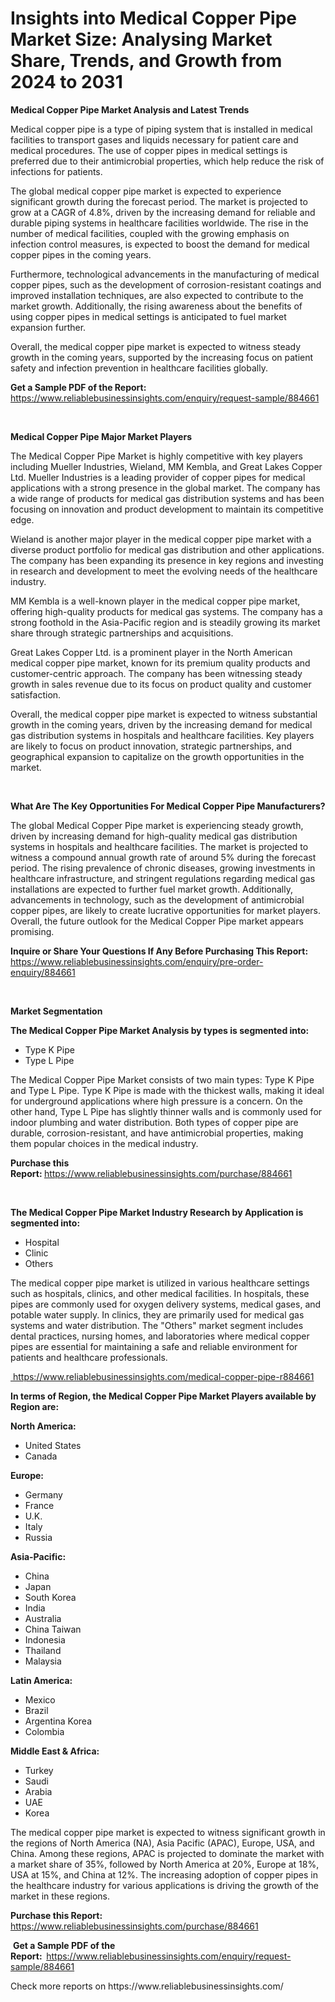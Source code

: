 <p><h1>Insights into Medical Copper Pipe Market Size: Analysing Market Share, Trends, and Growth from 2024 to 2031</h1></p><p><strong>Medical Copper Pipe Market Analysis and Latest Trends</strong></p>
<p><p>Medical copper pipe is a type of piping system that is installed in medical facilities to transport gases and liquids necessary for patient care and medical procedures. The use of copper pipes in medical settings is preferred due to their antimicrobial properties, which help reduce the risk of infections for patients.</p><p>The global medical copper pipe market is expected to experience significant growth during the forecast period. The market is projected to grow at a CAGR of 4.8%, driven by the increasing demand for reliable and durable piping systems in healthcare facilities worldwide. The rise in the number of medical facilities, coupled with the growing emphasis on infection control measures, is expected to boost the demand for medical copper pipes in the coming years.</p><p>Furthermore, technological advancements in the manufacturing of medical copper pipes, such as the development of corrosion-resistant coatings and improved installation techniques, are also expected to contribute to the market growth. Additionally, the rising awareness about the benefits of using copper pipes in medical settings is anticipated to fuel market expansion further.</p><p>Overall, the medical copper pipe market is expected to witness steady growth in the coming years, supported by the increasing focus on patient safety and infection prevention in healthcare facilities globally.</p></p>
<p><strong>Get a Sample PDF of the Report:&nbsp;</strong> <a href="https://www.reliablebusinessinsights.com/enquiry/request-sample/884661">https://www.reliablebusinessinsights.com/enquiry/request-sample/884661</a></p>
<p>&nbsp;</p>
<p><strong>Medical Copper Pipe Major Market Players</strong></p>
<p><p>The Medical Copper Pipe Market is highly competitive with key players including Mueller Industries, Wieland, MM Kembla, and Great Lakes Copper Ltd. Mueller Industries is a leading provider of copper pipes for medical applications with a strong presence in the global market. The company has a wide range of products for medical gas distribution systems and has been focusing on innovation and product development to maintain its competitive edge.</p><p>Wieland is another major player in the medical copper pipe market with a diverse product portfolio for medical gas distribution and other applications. The company has been expanding its presence in key regions and investing in research and development to meet the evolving needs of the healthcare industry.</p><p>MM Kembla is a well-known player in the medical copper pipe market, offering high-quality products for medical gas systems. The company has a strong foothold in the Asia-Pacific region and is steadily growing its market share through strategic partnerships and acquisitions.</p><p>Great Lakes Copper Ltd. is a prominent player in the North American medical copper pipe market, known for its premium quality products and customer-centric approach. The company has been witnessing steady growth in sales revenue due to its focus on product quality and customer satisfaction.</p><p>Overall, the medical copper pipe market is expected to witness substantial growth in the coming years, driven by the increasing demand for medical gas distribution systems in hospitals and healthcare facilities. Key players are likely to focus on product innovation, strategic partnerships, and geographical expansion to capitalize on the growth opportunities in the market.</p></p>
<p>&nbsp;</p>
<p><strong>What Are The Key Opportunities For Medical Copper Pipe Manufacturers?</strong></p>
<p><p>The global Medical Copper Pipe market is experiencing steady growth, driven by increasing demand for high-quality medical gas distribution systems in hospitals and healthcare facilities. The market is projected to witness a compound annual growth rate of around 5% during the forecast period. The rising prevalence of chronic diseases, growing investments in healthcare infrastructure, and stringent regulations regarding medical gas installations are expected to further fuel market growth. Additionally, advancements in technology, such as the development of antimicrobial copper pipes, are likely to create lucrative opportunities for market players. Overall, the future outlook for the Medical Copper Pipe market appears promising.</p></p>
<p><strong>Inquire or Share Your Questions If Any Before Purchasing This Report:</strong> <a href="https://www.reliablebusinessinsights.com/enquiry/pre-order-enquiry/884661">https://www.reliablebusinessinsights.com/enquiry/pre-order-enquiry/884661</a></p>
<p>&nbsp;</p>
<p><strong>Market Segmentation</strong></p>
<p><strong>The Medical Copper Pipe Market Analysis by types is segmented into:</strong></p>
<p><ul><li>Type K Pipe</li><li>Type L Pipe</li></ul></p>
<p><p>The Medical Copper Pipe Market consists of two main types: Type K Pipe and Type L Pipe. Type K Pipe is made with the thickest walls, making it ideal for underground applications where high pressure is a concern. On the other hand, Type L Pipe has slightly thinner walls and is commonly used for indoor plumbing and water distribution. Both types of copper pipe are durable, corrosion-resistant, and have antimicrobial properties, making them popular choices in the medical industry.</p></p>
<p><strong>Purchase this Report:&nbsp;</strong><a href="https://www.reliablebusinessinsights.com/purchase/884661">https://www.reliablebusinessinsights.com/purchase/884661</a></p>
<p>&nbsp;</p>
<p><strong>The Medical Copper Pipe Market Industry Research by Application is segmented into:</strong></p>
<p><ul><li>Hospital</li><li>Clinic</li><li>Others</li></ul></p>
<p><p>The medical copper pipe market is utilized in various healthcare settings such as hospitals, clinics, and other medical facilities. In hospitals, these pipes are commonly used for oxygen delivery systems, medical gases, and potable water supply. In clinics, they are primarily used for medical gas systems and water distribution. The "Others" market segment includes dental practices, nursing homes, and laboratories where medical copper pipes are essential for maintaining a safe and reliable environment for patients and healthcare professionals.</p></p>
<p><a href="https://www.reliablebusinessinsights.com/medical-copper-pipe-r884661">&nbsp;https://www.reliablebusinessinsights.com/medical-copper-pipe-r884661</a></p>
<p><strong>In terms of Region, the Medical Copper Pipe Market Players available by Region are:</strong></p>
<p>
    <p> <strong> North America: </strong>
        <ul>
            <li>United States</li>
            <li>Canada</li>
        </ul>
        </p> 
    <p> <strong> Europe: </strong>
        <ul>
            <li>Germany</li>
            <li>France</li>
            <li>U.K.</li>
            <li>Italy</li>
            <li>Russia</li>
        </ul>
        </p> 
    <p> <strong> Asia-Pacific: </strong>
        <ul>
            <li>China</li>
            <li>Japan</li>
            <li>South Korea</li>
            <li>India</li>
            <li>Australia</li>
            <li>China Taiwan</li>
            <li>Indonesia</li>
            <li>Thailand</li>
            <li>Malaysia</li>
        </ul>
        </p> 
    <p> <strong> Latin America: </strong>
        <ul>
            <li>Mexico</li>
            <li>Brazil</li>
            <li>Argentina Korea</li>
            <li>Colombia</li>
        </ul>
        </p> 
    <p> <strong> Middle East & Africa: </strong>
        <ul>
            <li>Turkey</li>
            <li>Saudi</li>
            <li>Arabia</li>
            <li>UAE</li>
            <li>Korea</li>
        </ul>
    </p>
    </p>
<p><p>The medical copper pipe market is expected to witness significant growth in the regions of North America (NA), Asia Pacific (APAC), Europe, USA, and China. Among these regions, APAC is projected to dominate the market with a market share of 35%, followed by North America at 20%, Europe at 18%, USA at 15%, and China at 12%. The increasing adoption of copper pipes in the healthcare industry for various applications is driving the growth of the market in these regions.</p></p>
<p><strong>Purchase this Report: </strong><a href="https://www.reliablebusinessinsights.com/purchase/884661">https://www.reliablebusinessinsights.com/purchase/884661</a></p>
<p>&nbsp;<strong>Get a Sample PDF of the Report:&nbsp;&nbsp;</strong><a href="https://www.reliablebusinessinsights.com/enquiry/request-sample/884661">https://www.reliablebusinessinsights.com/enquiry/request-sample/884661</a></p>
<p><strong></strong></p>
<p>Check more reports on https://www.reliablebusinessinsights.com/</p>